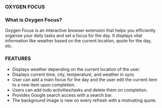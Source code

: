 ### OXYGEN FOCUS
 
### What is Oxygen Focus?
	
Oxygen Focus is an interactive browser extension that helps you efficiently organise your daily tasks and set a focus for the day. It displays vital information like weather based on the current location, quote for the day, etc.

### FEATURES

- Displays weather depending on the current location of the user.
- Displays current time, city, temperature, and weather in sync
- User can add a main focus for the day and the user edit the current item to a new item upon completion.
- Users can add todo activities/tasks and delete them on completion.
- Provides Google search access with a search bar.
- The background image is new on every refresh with a motivating quote.
